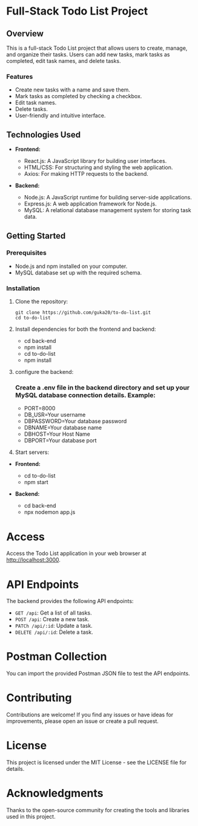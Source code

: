 # Full-Stack Todo List Project

## Overview

This is a full-stack Todo List project that allows users to create, manage, and organize their tasks. Users can add new tasks, mark tasks as completed, edit task names, and delete tasks.

### Features

- Create new tasks with a name and save them.
- Mark tasks as completed by checking a checkbox.
- Edit task names.
- Delete tasks.
- User-friendly and intuitive interface.

## Technologies Used

- **Frontend:**
  - React.js: A JavaScript library for building user interfaces.
  - HTML/CSS: For structuring and styling the web application.
  - Axios: For making HTTP requests to the backend.

- **Backend:**
  - Node.js: A JavaScript runtime for building server-side applications.
  - Express.js: A web application framework for Node.js.
  - MySQL: A relational database management system for storing task data.

## Getting Started

### Prerequisites

- Node.js and npm installed on your computer.
- MySQL database set up with the required schema.

### Installation

1. Clone the repository:

   ```shell
   git clone https://github.com/guka20/to-do-list.git
   cd to-do-list

2. Install dependencies for both the frontend and backend:
    - cd back-end
    - npm install
    - cd to-do-list
    - npm install

3. configure the backend:

    ### Create a .env file in the backend directory and set up your MySQL database connection details. Example:
    
    - PORT=8000
    - DB_USR=Your username
    - DBPASSWORD=Your database password
    - DBNAME=Your database name
    - DBHOST=Your Host Name
    - DBPORT=Your database port

4. Start servers:

- **Frontend:**
    
    - cd to-do-list
    - npm start

- **Backend:**

    - cd back-end
    - npx nodemon app.js

# Access

Access the Todo List application in your web browser at [http://localhost:3000](http://localhost:3000).

# API Endpoints

The backend provides the following API endpoints:

- `GET /api`: Get a list of all tasks.
- `POST /api`: Create a new task.
- `PATCh /api/:id`: Update a task.
- `DELETE /api/:id`: Delete a task.

# Postman Collection

You can import the provided Postman JSON file to test the API endpoints.

# Contributing

Contributions are welcome! If you find any issues or have ideas for improvements, please open an issue or create a pull request.

# License

This project is licensed under the MIT License - see the LICENSE file for details.

# Acknowledgments

Thanks to the open-source community for creating the tools and libraries used in this project.
